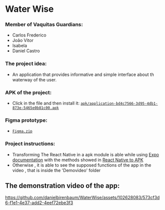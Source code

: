 # Water Wise

### Member of Vaquitas Guardians: 
* Carlos Frederico
* João Vitor
* Isabela 
* Daniel Castro

### The project idea:
* An application that provides informative and simple interface about th waterway of the user.

### APK of the project:
* Click in the file and then install it: [`apk/application-bd4c7566-3d95-4db1-873e-5465e0b81c00.apk`](https://github.com/danielbirenbaum/WaterWise/tree/main/apk)

### Figma prototype:
* [`Figma.zip`](https://github.com/danielbirenbaum/WaterWise/blob/main/Figma.zip)


### Project instructions:
* Transforming The React Native in a apk module is able while using [Expo documentation](https://expo.dev/) with the methods showed in [React Native to APK](https://www.youtube.com/watch?v=3j9DcRCxrFg)
* Otherwise , it is able to see the supposed functions of the app in the video , that is inside the 'Demovideo' folder


## The demonstration video of the app:

https://github.com/danielbirenbaum/WaterWise/assets/102628083/573cf3d6-f1e1-4e37-add2-4eef72ebe3f3

